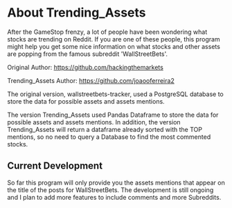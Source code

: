 # About Trending_Assets 

After the GameStop frenzy, a lot of people have been wondering what stocks are trending on Reddit. If you are one of these people, this program might help you get some nice information on what stocks and other assets are popping from the famous subreddit 'WallStreetBets'.

Original Author: https://github.com/hackingthemarkets

Trending_Assets Author: https://github.com/joaooferreira2

The original version, wallstreetbets-tracker, used a PostgreSQL database to store the data for possible assets and assets mentions. 

The version Trending_Assets used Pandas Dataframe to store the data for possible assets and assets mentions. In addition, the version Trending_Assets will return a dataframe already sorted with the TOP mentions, so no need to query a Database to find the most commented stocks.

## Current Development ##

So far this program will only provide you the assets mentions that appear on the title of the posts for WallStreetBets. The development is still ongoing and I plan to add more features to include comments and more Subreddits.

<code></code>
